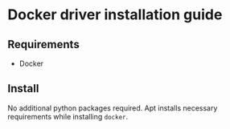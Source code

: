 # Docker driver installation guide

## Requirements

* Docker

## Install

No additional python packages required.  Apt installs necessary requirements while installing `docker`.

